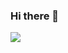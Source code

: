 ### Hi there 👋
<img src="https://github-readme-stats.vercel.app/api/top-langs/?username=hanhafizh&layout=compact&theme=monokai&langs_count=12"/><br />
<!--
**hanhafizh/hanhafizh** is a ✨ _special_ ✨ repository because its `README.md` (this file) appears on your GitHub profile.

Here are some ideas to get you started:

- 🔭 I’m currently working on ...
- 🌱 I’m currently learning ...
- 👯 I’m looking to collaborate on ...
- 🤔 I’m looking for help with ...
- 💬 Ask me about ...
- 📫 How to reach me: ...
- 😄 Pronouns: ...
- ⚡ Fun fact: ...
-->
